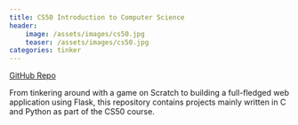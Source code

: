 ```yaml
---
title: CS50 Introduction to Computer Science
header:
    image: /assets/images/cs50.jpg
    teaser: /assets/images/cs50.jpg
categories: tinker
---
```

[GitHub Repo](https://github.com/anilgeorge04/cs50harvard)

From tinkering around with a game on Scratch to building a full-fledged web application using Flask, this repository contains projects mainly written in C and Python as part of the CS50 course.